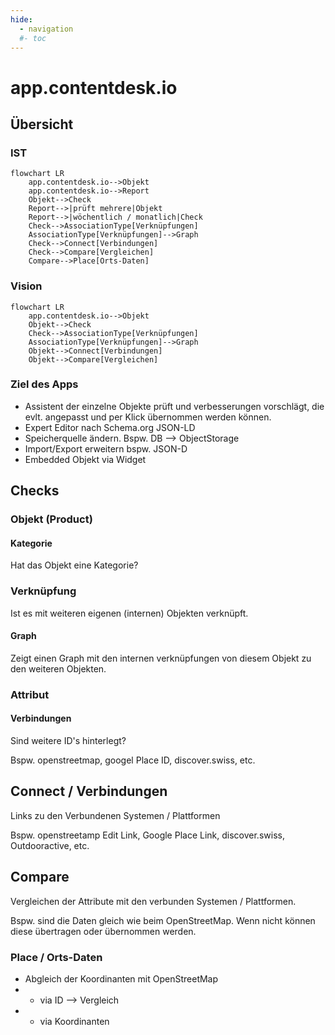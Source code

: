 ```yaml
---
hide:
  - navigation
  #- toc
---
```


# app.contentdesk.io

## Übersicht

### IST
``` mermaid
flowchart LR
    app.contentdesk.io-->Objekt
    app.contentdesk.io-->Report
    Objekt-->Check
    Report-->|prüft mehrere|Objekt
    Report-->|wöchentlich / monatlich|Check
    Check-->AssociationType[Verknüpfungen]
    AssociationType[Verknüpfungen]-->Graph
    Check-->Connect[Verbindungen]
    Check-->Compare[Vergleichen]
    Compare-->Place[Orts-Daten]
```

### Vision
``` mermaid
flowchart LR
    app.contentdesk.io-->Objekt
    Objekt-->Check
    Check-->AssociationType[Verknüpfungen]
    AssociationType[Verknüpfungen]-->Graph
    Objekt-->Connect[Verbindungen]
    Objekt-->Compare[Vergleichen]
```

### Ziel des Apps

* Assistent der einzelne Objekte prüft und verbesserungen vorschlägt, die evlt. angepasst und per Klick übernommen werden können.
* Expert Editor nach Schema.org JSON-LD
* Speicherquelle ändern. Bspw. DB --> ObjectStorage
* Import/Export erweitern bspw. JSON-D
* Embedded Objekt via Widget

## Checks

### Objekt (Product)

#### Kategorie

Hat das Objekt eine Kategorie?

### Verknüpfung

Ist es mit weiteren eigenen (internen) Objekten verknüpft.

#### Graph

Zeigt einen Graph mit den internen verknüpfungen von diesem Objekt zu den weiteren Objekten.

### Attribut

#### Verbindungen

Sind weitere ID's hinterlegt?

Bspw. openstreetmap, googel Place ID, discover.swiss, etc.


## Connect / Verbindungen

Links zu den Verbundenen Systemen / Plattformen

Bspw. openstreetamp Edit Link, Google Place Link, discover.swiss, Outdooractive, etc.

## Compare

Vergleichen der Attribute mit den verbunden Systemen / Plattformen.

Bspw. sind die Daten gleich wie beim OpenStreetMap. Wenn nicht können diese übertragen oder übernommen werden.

### Place / Orts-Daten

* Abgleich der Koordinanten mit OpenStreetMap
* * via ID --> Vergleich
* * via Koordinanten